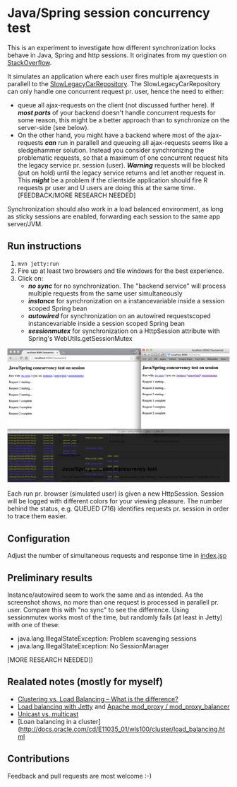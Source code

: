 # Java/Spring session concurrency test

This is an experiment to investigate how different synchronization locks behave in Java, Spring and http sessions.
It originates from my question on [StackOverflow](http://stackoverflow.com/questions/14890348/syncronizing-on-a-instance-variable-in-a-session-scoped-spring-bean-to-limit-con).

It simulates an application where each user fires multiple ajaxrequests in parallell to
the [SlowLegacyCarRepository](src/main/java/no/mobmad/SlowLegacyCarRepository.java). The SlowLegacyCarRepository can
only handle one concurrent request pr. user, hence the need to either:

* queue all ajax-requests on the client (not discussed further here). If ***most parts*** of your backend doesn't handle concurrent requests for some reason, this
might be a better approach than to synchronize on the server-side (see below).
* On the other hand, you might have a backend where most of the ajax-requests ***can*** run in parallell and queueing all
 ajax-requests seems like a sledgehammer solution. Instead you consider synchronizing the problematic requests, so that a maximum
 of one concurrent request hits the legacy service pr. session (user). ***Warning*** requests will be blocked (put on hold)
 until the legacy service returns and let another request in. This ***might*** be a problem if the clientside application
 should fire R requests pr user and U users are doing this at the same time. [FEEDBACK/MORE RESEARCH NEEDED]

Synchronization should also work in a load balanced environment, as long as sticky sessions are enabled, forwarding each
 session to the same app server/JVM.

## Run instructions

1. `mvn jetty:run`
2. Fire up at least two browsers and tile windows for the best experience.
3. Click on:
    * ***no sync*** for no synchronization. The "backend service" will process multiple requests from the same user simultaneously
    * ***instance*** for synchronization on a instancevariable inside a session scoped Spring bean
    * ***autowired*** for synchronization on an autowired requestscoped instancevariable inside a session scoped Spring bean
    * ***sessionmutex*** for synchronization on a HttpSession attribute with Spring's WebUtils.getSessionMutex

![](screenshot.png)

Each run pr. browser (simulated user) is given a new HttpSession. Session will be logged with different colors for
 your viewing pleasure. The number behind the status, e.g. QUEUED (716) identifies requests pr. session in order to
 trace them easier.

## Configuration
Adjust the number of simultaneous requests and response time in [index.jsp](src/main/webapp/index.jsp)

## Preliminary results
Instance/autowired seem to work the same and as intended. As the screenshot shows, no more than one
request is processed in parallell pr. user. Compare this with "no sync" to see the difference. Using sessionmutex
works most of the time, but randomly fails (at least in Jetty) with one of these:

* java.lang.IllegalStateException: Problem scavenging sessions
* java.lang.IllegalStateException: No SessionManager

[MORE RESEARCH NEEDED])

## Realated notes (mostly for myself)

* [Clustering vs. Load Balancing – What is the difference?](http://standardwisdom.com/softwarejournal/2009/09/clustering-vs-load-balancing-what-is-the-difference/)
* [Load balancing with Jetty](http://docs.codehaus.org/display/JETTY/Configuring+mod_proxy) and [Apache mod_proxy / mod_proxy_balancer](http://httpd.apache.org/docs/2.2/mod/mod_proxy_balancer.html)
* [Unicast vs. multicast](http://stackoverflow.com/questions/4338475/why-use-unicast-versus-multicast-in-weblogic-clusters)
* [Loan balancing in a cluster](http://docs.oracle.com/cd/E11035_01/wls100/cluster/load_balancing.html

## Contributions
Feedback and pull requests are most welcome :-)
